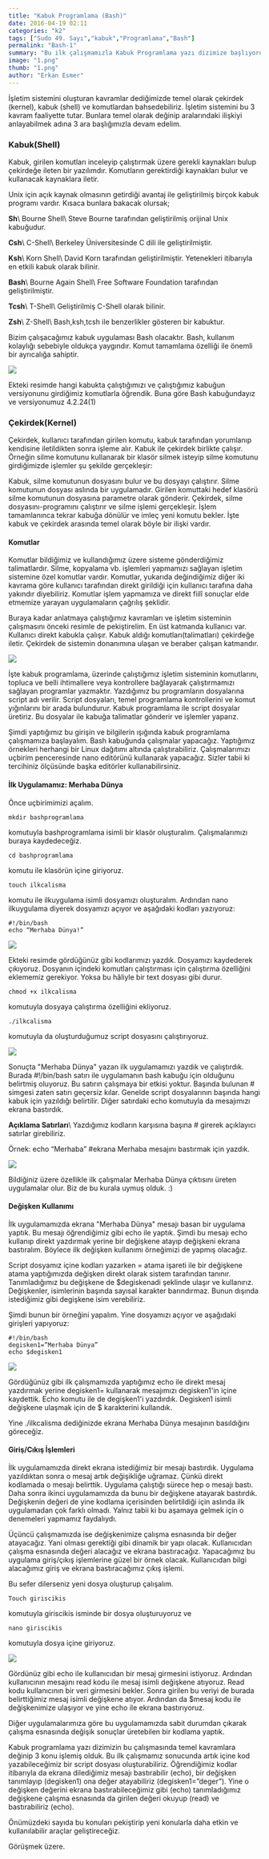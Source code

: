 ```yaml
---
title: "Kabuk Programlama (Bash)"
date: 2016-04-19 02:11
categories: "k2"
tags: ["Sudo 49. Sayı","kabuk","Programlama","Bash"]
permalink: "Bash-1"
summary: "Bu ilk çalışmamızla Kabuk Programlama yazı dizimize başlıyoruz. Amacımız kabuk programlama konusuna giriş seviyeden başlayıp kendi işlemlerimizi yapabilecek seviyeye gelmektir."
image: "1.png"
thumb: "1.png"
author: "Erkan Esmer"
---
```





İşletim sistemini oluşturan kavramlar dediğimizde temel olarak çekirdek (kernel), kabuk (shell) ve komutlardan bahsedebiliriz. İşletim sistemini bu 3 kavram faaliyette tutar. Bunlara temel olarak değinip aralarındaki ilişkiyi anlayabilmek adına 3 ara başlığımızla devam edelim.

### Kabuk(Shell)

Kabuk, girilen komutları inceleyip çalıştırmak üzere gerekli kaynakları bulup çekirdeğe ileten bir yazılımdır. Komutların gerektirdiği kaynakları bulur ve kullanacak kaynaklara iletir.

Unix için açık kaynak olmasının getirdiği avantaj ile geliştirilmiş birçok kabuk programı vardır.
Kısaca bunlara bakacak olursak;

**Sh**\\
Bourne Shell\\
Steve Bourne tarafından geliştirilmiş orijinal Unix kabuğudur.

**Csh**\\
C-Shell\\
Berkeley Üniversitesinde C dili ile geliştirilmiştir.

**Ksh**\\
Korn Shell\\
David Korn tarafından geliştirilmiştir. Yetenekleri itibarıyla en etkili kabuk olarak bilinir.

**Bash**\\
Bourne Again Shell\\
Free Software Foundation tarafından geliştirilmiştir.

**Tcsh**\\
T-Shell\\
Geliştirilmiş C-Shell olarak bilinir.

**Zsh**\\
Z-Shell\\
Bash,ksh,tcsh ile benzerlikler gösteren bir kabuktur.

Bizim çalışacağımız kabuk uygulaması Bash olacaktır. Bash, kullanım kolaylığı sebebiyle oldukça yaygındır. Komut tamamlama özelliği ile önemli bir ayrıcalığa sahiptir.

![](images/post/Bash-1/Resim-1.png)

Ekteki resimde hangi kabukta çalıştığımızı ve çalıştığımız kabuğun versiyonunu girdiğimiz komutlarla öğrendik. Buna göre Bash kabuğundayız ve versiyonumuz 4.2.24(1)

### Çekirdek(Kernel)

Çekirdek, kullanıcı tarafından girilen komutu, kabuk tarafından yorumlanıp kendisine iletildikten sonra işleme alır. Kabuk ile çekirdek birlikte çalışır. Örneğin silme komutunu kullanarak bir klasör silmek isteyip silme komutunu girdiğimizde işlemler şu şekilde gerçekleşir:

Kabuk,  silme komutunun dosyasını bulur ve bu dosyayı çalıştırır. Silme komutunun dosyası aslında bir uygulamadır. Girilen komuttaki hedef klasörü silme komutunun dosyasına parametre olarak gönderir. Çekirdek, silme dosyasını-programını çalıştırır ve silme işlemi gerçekleşir. İşlem tamamlanınca tekrar kabuğa dönülür ve imleç yeni komutu bekler. İşte kabuk ve çekirdek arasında temel olarak böyle bir ilişki vardır.

#### Komutlar

Komutlar bildiğimiz ve kullandığımız üzere sisteme gönderdiğimiz talimatlardır. Silme, kopyalama vb. işlemleri yapmamızı sağlayan işletim sistemine özel komutlar vardır. Komutlar, yukarıda değindiğimiz diğer iki kavrama göre kullanıcı tarafından direkt girildiği için kullanıcı tarafına daha yakındır diyebiliriz. Komutlar işlem yapmamıza ve direkt fiilî sonuçlar elde etmemize yarayan uygulamaların çağrılış şeklidir.

Buraya kadar anlatmaya çalıştığımız kavramları ve işletim sisteminin çalışmasını önceki resimle de pekiştirelim. En üst katmanda kullanıcı var. Kullanıcı direkt kabukla çalışır. Kabuk aldığı komutları(talimatları) çekirdeğe iletir. Çekirdek de sistemin donanımına ulaşan ve beraber çalışan katmandır.

![](images/post/Bash-1/SysArc.png)

İşte kabuk programlama, üzerinde çalıştığımız işletim sisteminin komutlarını, topluca ve belli ihtimallere veya kontrollere bağlayarak çalıştırmamızı sağlayan programlar yazmaktır. Yazdığımız bu programların dosyalarına script adı verilir. Script dosyaları, temel programlama kontrollerini ve komut yığınlarını bir arada bulundurur. Kabuk programlama ile script dosyalar üretiriz. Bu dosyalar ile kabuğa talimatlar gönderir ve işlemler yaparız.

Şimdi yaptığımız bu girişin ve bilgilerin ışığında kabuk programlama çalışmamıza başlayalım. Bash kabuğunda çalışmalar yapacağız. Yaptığımız örnekleri herhangi bir Linux dağıtımı altında çalıştırabiliriz. Çalışmalarımızı uçbirim penceresinde nano editörünü kullanarak yapacağız. Sizler tabii ki tercihiniz ölçüsünde başka editörler kullanabilirsiniz.

#### İlk Uygulamamız: Merhaba Dünya

Önce uçbirimimizi açalım.

```
mkdir bashprogramlama
```

komutuyla bashprogramlama isimli bir klasör oluşturalım. Çalışmalarımızı buraya kaydedeceğiz.

```
cd bashprogramlama
```

komutu ile klasörün içine giriyoruz.

```
touch ilkcalisma
```

komutu ile ilkuygulama isimli dosyamızı oluşturalım. Ardından nano ilkuygulama diyerek dosyamızı açıyor ve aşağıdaki kodları yazıyoruz:

```
#!/bin/bash
echo “Merhaba Dünya!”
```


![](images/post/Bash-1/Resim-2.png)


Ekteki resimde gördüğünüz gibi kodlarımızı yazdık. Dosyamızı kaydederek çıkıyoruz.
Dosyanın içindeki komutları çalıştırması için çalıştırma özelliğini eklememiz gerekiyor. Yoksa bu hâliyle bir text dosyası gibi durur.

```
chmod +x ilkcalisma
```

komutuyla dosyaya çalıştırma özelliğini ekliyoruz.

```
./ilkcalisma
```

komutuyla da oluşturduğumuz script dosyasını çalıştırıyoruz.


![](images/post/Bash-1/Resim-3.png)


Sonuçta "Merhaba Dünya" yazan ilk uygulamamızı yazdık ve çalıştırdık. Burada #!/bin/bash satırı ile uygulamanın bash kabuğu için olduğunu belirtmiş oluyoruz. Bu satırın çalışmaya bir etkisi yoktur.
Başında bulunan # simgesi zaten satırı geçersiz kılar. Genelde script dosyalarının başında hangi kabuk için yazıldığı belirtilir. Diğer satırdaki echo komutuyla da mesajımızı ekrana bastırdık.

**Açıklama Satırları**\\
Yazdığımız kodların karşısına başına # girerek açıklayıcı satırlar girebiliriz.

Örnek: echo “Merhaba”  #ekrana Merhaba mesajını bastırmak için yazdık.

![](images/post/Bash-1/Resim-4.png)

Bildiğiniz üzere özellikle ilk çalışmalar Merhaba Dünya çıktısını üreten uygulamalar olur. Biz de bu kurala uymuş olduk. :)


#### Değişken Kullanımı

İlk uygulamamızda ekrana "Merhaba Dünya" mesajı basan bir uygulama yaptık. Bu mesajı öğrendiğimiz gibi echo ile yaptık. Şimdi bu mesajı echo kullanıp direkt yazdırmak yerine bir değişkene atayıp değişkeni ekrana bastıralım. Böylece ilk değişken kullanımı örneğimizi de yapmış olacağız.

Script dosyamız içine kodları yazarken = atama işareti ile bir değişkene atama yaptığımızda değişken direkt olarak sistem tarafından tanınır. Tanımladığımız bu değişkene de $degiskenadi şeklinde ulaşır ve kullanırız. Değişkenler, isimlerinin başında sayısal karakter barındırmaz. Bunun dışında istediğimiz gibi degişkene isim verebiliriz.

Şimdi bunun bir örneğini yapalım. Yine dosyamızı açıyor ve aşağıdaki girişleri yapıyoruz:

```
#!/bin/bash
degisken1=”Merhaba Dünya”
echo $degisken1
```

![](images/post/Bash-1/Resim-5.png)


Gördüğünüz gibi ilk çalışmamızda yaptığımız echo ile direkt mesaj yazdırmak yerine degisken1= kullanarak mesajımızı degisken1'in içine kaydettik. Echo komutu ile de degişken1'i yazdırdık. Degisken1 isimli değişkene ulaşmak için de $ karakterini kullandık.

Yine ./ilkcalisma dediğinizde ekrana Merhaba Dünya mesajının basıldığını göreceğiz.

#### Giriş/Cıkış İşlemleri

İlk uygulamamızda direkt ekrana istediğimiz bir mesajı bastırdık. Uygulama yazıldıktan sonra o mesaj artık değişikliğe uğramaz. Çünkü direkt kodlamada o mesajı belirttik. Uygulama çalıştığı sürece hep o mesajı bastı. Daha sonra ikinci uygulamamızda da bunu bir değişkene atayarak bastırdık. Değişkenin değeri de yine kodlama içerisinden belirtildiği için aslında ilk uygulamadan çok farklı olmadı. Yalnız tabii ki bu aşamaya gelmek için o denemeleri yapmamız faydalıydı.

Üçüncü çalışmamızda ise değişkenimize çalışma esnasında bir değer atayacağız. Yani olması gerektiği gibi dinamik bir yapı olacak. Kullanıcıdan çalışma esnasında değeri alacağız ve ekrana bastıracağız. Yapacağımız bu uygulama giriş/çıkış işlemlerine güzel bir örnek olacak. Kullanıcıdan bilgi alacağımız giriş ve ekrana bastıracağımız çıkış işlemi.

Bu sefer dilerseniz yeni dosya oluşturup çalışalım.

```
Touch giriscikis
```

komutuyla giriscikis isminde bir dosya oluşturuyoruz ve

```
nano giriscikis
```

komutuyla dosya içine giriyoruz.


![](images/post/Bash-1/Resim-6.png)



Gördünüz gibi echo ile kullanıcıdan bir mesaj girmesini istiyoruz. Ardından kullanıcının mesajını read kodu ile mesaj isimli değişkene atıyoruz. Read kodu kullanıcının bir veri girmesini bekler. Sonra girilen bu veriyi de burada belirttiğimiz mesaj isimli değişkene atıyor. Ardından da $mesaj kodu ile değişkenimize ulaşıyor ve yine echo ile ekrana bastırıyoruz.

Diğer uygulamalarımıza göre bu uygulamamızda sabit durumdan çıkarak çalışma esnasında değişik sonuçlar üretebilen bir kodlama yaptık.

Kabuk programlama yazı dizimizin bu çalışmasında temel kavramlara değinip 3 konu işlemiş olduk. Bu ilk çalışmamız sonucunda artık içine kod yazabileceğimiz bir script dosyası oluşturabiliriz. Öğrendiğimiz kodlar itibarıyla da ekrana dilediğimiz mesajı bastırabilir (echo), bir değişken tanımlayıp (degisken1) ona değer atayabiliriz (degisken1=”deger”). Yine o değişken değerini ekrana bastırabileceğimiz gibi (echo) tanımladığımız değişkene çalışma esnasında da girilen değeri okuyup (read) ve bastırabiliriz (echo).

Önümüzdeki sayıda bu konuları pekiştirip yeni konularla daha etkin ve kullanılabilir araçlar geliştireceğiz.

Görüşmek üzere.
